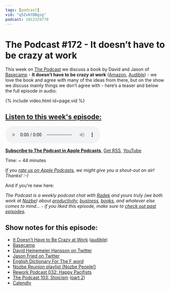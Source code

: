 ```yaml
---
tags: [podcast]
vid: "q5Zv6tDBgsg"
podcast: 1012329770
---
```


# The Podcast #172 - It doesn’t have to be crazy at work

This week on [The Podcast][p] we discuss a book by David and Jason of [Basecamp](https://basecamp.com) - **It doesn’t have to be crazy at work** ([Amazon](https://www.amazon.com/dp/0008323445?tag=sliwinski-20), [Audible](https://www.audible.com/pd/0062877089?tag=sliwinski-20)) - we love the book and agree with many of the ideas from there, but on the show we discuss mainly things we don’t agree with - here’s a teaser and below the full episode in audio:

{% include video.html id=page.vid %}

<!--More-->

## [Listen to this week's episode:][e]

<audio controls>
<source src="https://files.nozbe.com/podcast/172.mp3" type="audio/mpeg">
</audio>

**[Subscribe to The Podcast in Apple Podcasts][i]**, [Get RSS][rss], [YouTube][y]

Time: ~ 44 minutes

*If you [rate us on Apple Podcasts][i], we might give you a shout-out on air! Thanks! :-)*

And if you're new here:

*The Podcast is a weekly podcast chat with [Radek][r] and yours truly (we both work at [Nozbe][n]) about [productivity](/productivity), [business](/business), [books](/books), and whatever else comes to mind… - if you liked this episode, make sure to [check out past episodes](/podcast).*

## Show notes for this episode:

  * [It Doesn’t Have to Be Crazy at Work](https://www.amazon.com/Doesnt-Have-Be-Crazy-Work/dp/B07GB94ZGB/) ([audible](https://www.audible.com/pd/It-Doesnt-Have-to-Be-Crazy-at-Work-Audiobook/0008323461))
  * [Basecamp](https://basecamp.com/)
  * [David Heinemeier Hansson on Twitter](https://twitter.com/dhh)
  * [Jason Fried on Twitter](https://twitter.com/jasonfried)
  * [English Dictionary For The F word](https://www.youtube.com/watch?v=yKPmIUGUX54)
  * [Nozbe Reunion playlist (Nozbe People!)](https://www.youtube.com/watch?v=4_zSdmnfJrI&list=PL4VGcOPPsP4Oo4U07VkEJ4oZ8TzZqO5Sy)
  * [Rework Podcast 032: Happy Pacifists](https://rework.fm/happy-pacifists/)
  * [The Podcast 103: Stoicism](https://thepodcast.fm/103) ([part 2](https://thepodcast.fm/104))
  * [Calendly](https://calendly.com/)

[y]: https://michael.gratis/thepodcastyt
[rss]: http://thepodcast.fm/episodes?format=RSS
[e]: http://thepodcast.fm/episodes/172

[p]: https://michael.gratis/thepodcastfm
[n]: https://nozbe.com/?a=mike
[r]: https://michael.gratis/radex
[i]: https://michael.gratis/thepodcast
[o]: https://michael.gratis/ipadonly

